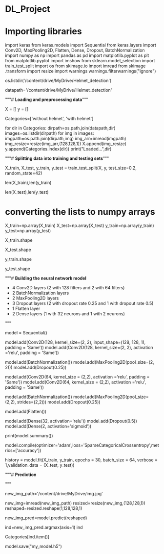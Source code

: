 # DL_Project


# **Importing libraries**


import keras
from keras.models import Sequential
from keras.layers import Conv2D, MaxPooling2D, Flatten, Dense, Dropout, BatchNormalization
import numpy as np
import pandas as pd
import matplotlib.pyplot as plt
from matplotlib.pyplot import imshow
from sklearn.model_selection import train_test_split
import os
from skimage.io import imread
from skimage .transform import resize
import warnings
warnings.filterwarnings("ignore")

os.listdir('/content/drive/MyDrive/Helmet_detection')

datapath='/content/drive/MyDrive/Helmet_detection'

"""# **Loading and preprocessing data**"""

X = []
y = []

Categories=['without helmet', 'with helmet']

for dir in Categories:
  dirpath=os.path.join(datapath,dir)
  images=os.listdir(dirpath)
  for img in images:
    imgpath=os.path.join(dirpath,img)
    img_arr=imread(imgpath)
    img_resize=resize(img_arr,(128,128,1))
    X.append(img_resize)
    y.append(Categories.index(dir))
  print("Loaded...",dir)

"""# **Splitting data into training and testing sets**"""

X_train, X_test, y_train, y_test = train_test_split(X, y, test_size=0.2, random_state=42)

len(X_train),len(y_train)

len(X_test),len(y_test)

# converting the lists to numpy arrays
X_train=np.array(X_train)
X_test=np.array(X_test)
y_train=np.array(y_train)
y_test=np.array(y_test)

X_train.shape

X_test.shape

y_train.shape

y_test.shape

"""# **Building the neural network model**




*   4 Conv2D layers (2 with 128 filters and 2 with 64 filters)
*   2 BatchNormalization layers
*   2 MaxPooling2D layers
*   3 Dropout layers (2 with dropout rate 0.25 and 1 with dropout rate 0.5)
*   1 Flatten layer
*   2 Dense layers (1 with 32 neurons and 1 with 2 neurons)





"""

model = Sequential()

model.add(Conv2D(128, kernel_size=(2, 2), input_shape=(128, 128, 1), padding = 'Same'))
model.add(Conv2D(128, kernel_size=(2, 2),  activation ='relu', padding = 'Same'))


model.add(BatchNormalization())
model.add(MaxPooling2D(pool_size=(2, 2)))
model.add(Dropout(0.25))

model.add(Conv2D(64, kernel_size = (2,2), activation ='relu', padding = 'Same'))
model.add(Conv2D(64, kernel_size = (2,2), activation ='relu', padding = 'Same'))

model.add(BatchNormalization())
model.add(MaxPooling2D(pool_size=(2,2), strides=(2,2)))
model.add(Dropout(0.25))

model.add(Flatten())

model.add(Dense(32, activation='relu'))
model.add(Dropout(0.5))
model.add(Dense(2, activation='sigmoid'))

print(model.summary())

model.compile(optimizer='adam',loss='SparseCategoricalCrossentropy',metrics=['accuracy'])

history = model.fit(X_train, y_train, epochs = 30, batch_size = 64, verbose = 1,validation_data = (X_test, y_test))

"""# **Prediction**



"""

new_img_path='/content/drive/MyDrive/img.jpg'

new_img=imread(new_img_path)
resized=resize(new_img,(128,128,1))
reshaped=resized.reshape(1,128,128,1)

new_img_pred=model.predict(reshaped)

ind=new_img_pred.argmax(axis=1)
ind

Categories[ind.item()]

model.save("my_model.h5")
